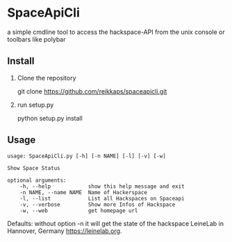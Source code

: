 # SpaceApiCli

a simple cmdline tool to access the hackspace-API from 
the unix console or toolbars like polybar

## Install

1. Clone the repository

	git clone https://github.com/reikkaps/spaceapicli.git
	
2. run setup.py

	python setup.py install
	

## Usage

	usage: SpaceApiCli.py [-h] [-n NAME] [-l] [-v] [-w]

	Show Space Status

	optional arguments:
		-h, --help            show this help message and exit
		-n NAME, --name NAME  Name of Hackerspace
		-l, --list            List all Hackspaces on Spaceapi
		-v, --verbose         Show more Infos of Hackspace
		-w, --web             get homepage url
	

Defaults: without option -n it will get the state of the hackspace 
LeineLab in Hannover, Germany <https://leinelab.org>. 



